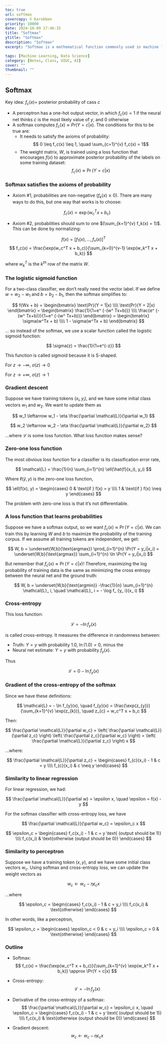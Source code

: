 ```yaml
---
toc: true
url: softmax
covercopy: © Karobben
priority: 10000
date: 2024-10-09 17:46:15
title: "Softmax"
ytitle: "Softmax"
description: "Softmax"
excerpt: "Softmax is a mathematical function commonly used in machine learning, particularly in the context of classification problems. It transforms a vector of raw scores, often called logits, from a model into a vector of probabilities that sum to one. The probabilities generated by the softmax function represent the likelihood of each class being the correct classification.  $$\\sigma(\\mathbf{z})_i = \\frac{e^{z_i}}{\\sum_{j=1}^K e^{z_j}}$$ "

tags: [Machine Learning, Data Science]
category: [Notes, Class, UIUC, AI]
cover: ""
thumbnail: ""
---
```



## Softmax
Key idea: $f_c(x) =$ posterior probability of cass $c$

- A perceptron has a one-hot output vector, in which $f_c(x) = 1$ if the
neural net thinks $c$ is the most likely value of $y$, and 0 otherwise
- A softmax computes $f_c(x) \approx Pr(Y =c |x)$. The conditions for this to be true are:
    - It needs to satisfy the axioms of probability:
        $$ 0 \leq f_c(x) \leq 1, \quad \sum_{c=1}^{v} f_c(x) = 1$$
    - The weight matrix, $W$, is trained using a loss function that encourages $f(x)$ to approximate posterior probability of the labels on some training dataset:
    $$f_c(x) \approx \Pr(Y = c|x)$$

### Softmax satisfies the axioms of probability

- Axiom #1, probabilities are non-negative $(f_k(x) \geq 0)$. There are many ways to do this, but one way that works is to choose:
  
  $$
  f_c(x) \propto \exp(w_c^T x + b_c)
  $$

- Axiom #2, probabilities should sum to one $(\sum_{k=1}^{v} f_k(x) = 1)$. This can be done by normalizing:

$$
f(x) = [f_1(x), ..., f_v(x)]^T
$$
$$
f_c(x) = \frac{\exp(w_c^T x + b_c)}{\sum_{k=0}^{v-1} \exp(w_k^T x + b_k)}
$$

where $w_k^T$ is the $k^{th}$ row of the matrix $W$.

### The logistic sigmoid function

For a two-class classifier, we don’t really need the vector label. If we define $w = w_2 - w_1$ and $b = b_2 - b_1$, then the softmax simplifies to:

$$
f(Wx + b) = 
\begin{bmatrix}
\text{Pr}(Y = 1|x) \\\\
\text{Pr}(Y = 2|x)
\end{bmatrix} =
\begin{bmatrix}
\frac{1}{1+e^ {-(w^ Tx+b)}} \\\\
\frac{e^ {-(w^ Tx+b)}}{1+e^ {-(w^ Tx+b)}}
\end{bmatrix} =
\begin{bmatrix}
\sigma(w^Tx + b) \\\\
1 - \sigma(w^Tx + b)
\end{bmatrix}
$$

... so instead of the softmax, we use a scalar function called the logistic sigmoid function:

$$
\sigma(z) = \frac{1}{1+e^{-z}}
$$

This function is called sigmoid because it is S-shaped.

For $z \to -\infty$, $\sigma(z) \to 0$

For $z \to +\infty$, $\sigma(z) \to 1$

### Gradient descent

Suppose we have training tokens $(x_i, y_i)$, and we have some initial class vectors $w_1$ and $w_2$. We want to update them as

$$
w_1 \leftarrow w_1 - \eta \frac{\partial \mathcal{L}}{\partial w_1}
$$

$$
w_2 \leftarrow w_2 - \eta \frac{\partial \mathcal{L}}{\partial w_2}
$$

...where $\mathcal{L}$ is some loss function. What loss function makes sense?


### Zero-one loss function

The most obvious loss function for a classifier is its classification error rate,

$$
\mathcal{L} = \frac{1}{n} \sum_{i=1}^{n} \ell(\hat{f}(x_i), y_i)
$$

Where $\ell(\hat{y}, y)$ is the zero-one loss function,

$$
\ell(f(x), y) = 
\begin{cases}
0 & \text{if } f(x) = y \\\\
1 & \text{if } f(x) \neq y
\end{cases}
$$

The problem with zero-one loss is that it’s not differentiable.

### A loss function that learns probabilities

Suppose we have a softmax output, so we want $f_c(x) \approx \Pr(Y = c|x)$. We can train this by learning $W$ and $b$ to maximize the probability of the training corpus. If we assume all training tokens are independent, we get:

$$
W, b = \underset{W,b}{\text{argmax}} \prod_{i=1}^{n} \Pr(Y = y_i|x_i) = \underset{W,b}{\text{argmax}} \sum_{i=1}^{n} \ln \Pr(Y = y_i|x_i)
$$

But remember that $f_c(x) \approx \Pr(Y = c|x)$! Therefore, maximizing the log probability of training data is the same as minimizing the cross entropy between the neural net and the ground truth:

$$
W, b = \underset{W,b}{\text{argmin}} -\frac{1}{n} \sum_{i=1}^{n} \mathcal{L}_ i, \quad \mathcal{L}_ i = - \log f_ {y_ i}(x_ i)
$$

### Cross-entropy

This loss function:

$$
\mathcal{L} = - \ln f_{y}(x)
$$

is called cross-entropy. It measures the difference in randomness between:

- Truth: $Y = y$ with probability 1.0, $\ln(1.0) = 0$, minus the
- Neural net estimate: $Y = y$ with probability $f_{y}(x)$.

Thus

$$
\mathcal{L} = 0 - \ln f_{y}(x)
$$

### Gradient of the cross-entropy of the softmax

Since we have these definitions:

$$
\mathcal{L} = - \ln f_{y}(x), \quad f_{y}(x) = \frac{\exp(z_{y})}{\sum_{k=1}^{v} \exp(z_{k})}, \quad z_{c} = w_c^T x + b_c
$$

Then:

$$
\frac{\partial \mathcal{L}}{\partial w_c} = \left( \frac{\partial \mathcal{L}}{\partial z_c} \right) \left( \frac{\partial z_c}{\partial w_c} \right) = \left( \frac{\partial \mathcal{L}}{\partial z_c} \right) x
$$

...where:

$$
\frac{\partial \mathcal{L}}{\partial z_c} =
\begin{cases}
f_{c}(x_i) - 1 & c = y \\\\
f_{c}(x_i) & c \neq y
\end{cases}
$$

### Similarity to linear regression

For linear regression, we had:

$$
\frac{\partial \mathcal{L}}{\partial w} = \epsilon x, \quad \epsilon = f(x) - y
$$

For the softmax classifier with cross-entropy loss, we have

$$
\frac{\partial \mathcal{L}}{\partial w_c} = \epsilon_c x
$$

$$
\epsilon_c =
\begin{cases}
f_c(x_i) - 1 & c = y \text{ (output should be 1)} \\\\
f_c(x_i) & \text{otherwise (output should be 0)}
\end{cases}
$$

### Similarity to perceptron

Suppose we have a training token $(x, y)$, and we have some initial class vectors $w_c$. Using softmax and cross-entropy loss, we can update the weight vectors as

$$
w_c \leftarrow w_c - \eta \epsilon_c x
$$

...where

$$
\epsilon_c =
\begin{cases}
f_c(x_i) - 1 & c = y_i \\\\
f_c(x_i) & \text{otherwise}
\end{cases}
$$

In other words, like a perceptron,

$$
\epsilon_c =
\begin{cases}
\epsilon_c < 0 & c = y_i \\\\
\epsilon_c > 0 & \text{otherwise}
\end{cases}
$$

### Outline

- Softmax: 
  $$ f_c(x) = \frac{\exp(w_c^T x + b_c)}{\sum_{k=1}^{v} \exp(w_k^T x + b_k)} \approx \Pr(Y = c|x) $$

- Cross-entropy: 
  $$ \mathcal{L} = - \ln f_{y}(x) $$

- Derivative of the cross-entropy of a softmax:
  $$ \frac{\partial \mathcal{L}}{\partial w_c} = \epsilon_c x, \quad \epsilon_c = 
  \begin{cases}
    f_c(x_i) - 1 & c = y \text{ (output should be 1)} \\\\
    f_c(x_i) & \text{otherwise (output should be 0)}
  \end{cases} $$

- Gradient descent:
  $$ w_c \leftarrow w_c - \eta \epsilon_c x $$




<style>
pre {
  background-color:#38393d;
  color: #5fd381;
}
</style>
